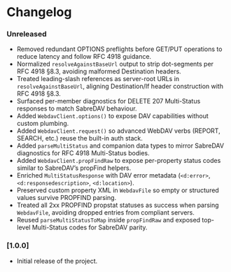 # Changelog

### Unreleased
- Removed redundant OPTIONS preflights before GET/PUT operations to reduce latency and follow RFC 4918 guidance.
- Normalized `resolveAgainstBaseUrl` output to strip dot-segments per RFC 4918 §8.3, avoiding malformed Destination headers.
- Treated leading-slash references as server-root URLs in `resolveAgainstBaseUrl`, aligning Destination/If header construction with RFC 4918 §8.3.
- Surfaced per-member diagnostics for DELETE 207 Multi-Status responses to match SabreDAV behaviour.
- Added `WebdavClient.options()` to expose DAV capabilities without custom plumbing.
- Added `WebdavClient.request()` so advanced WebDAV verbs (REPORT, SEARCH, etc.) reuse the built-in auth stack.
- Added `parseMultiStatus` and companion data types to mirror SabreDAV diagnostics for RFC 4918 Multi-Status bodies.
- Added `WebdavClient.propFindRaw` to expose per-property status codes similar to SabreDAV’s propFind helpers.
- Enriched `MultiStatusResponse` with DAV error metadata (`<d:error>`, `<d:responsedescription>`, `<d:location>`).
- Preserved custom property XML in `WebdavFile` so empty or structured values survive PROPFIND parsing.
- Treated all 2xx PROPFIND propstat statuses as success when parsing `WebdavFile`, avoiding dropped entries from compliant servers.
- Reused `parseMultiStatusToMap` inside `propFindRaw` and exposed top-level Multi-Status codes for SabreDAV parity.

### [1.0.0]
- Initial release of the project.
